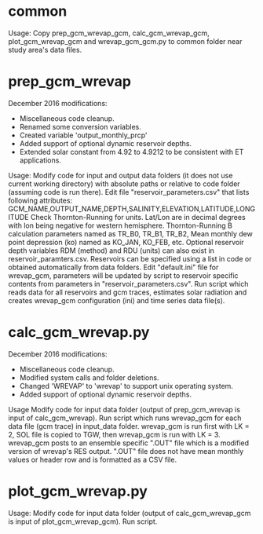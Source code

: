 # common

Usage:
  Copy prep_gcm_wrevap_gcm, calc_gcm_wrevap_gcm, plot_gcm_wrevap_gcm and wrevap_gcm_gcm.py
    to common folder near study area's data files.

# prep_gcm_wrevap

December 2016 modifications:
+ Miscellaneous code cleanup.
+ Renamed some conversion variables.
+ Created variable 'output_monthly_prcp'
+ Added support of optional dynamic reservoir depths.
+ Extended solar constant from 4.92 to 4.9212 to be consistent with ET applications.

Usage:
  Modify code for input and output data folders (it does not use current working directory)
    with absolute paths or relative to code folder (assuming code is run there).
  Edit file "reservoir_parameters.csv" that lists following attributes:
    GCM_NAME,OUTPUT_NAME,DEPTH,SALINITY,ELEVATION,LATITUDE,LONGITUDE
    Check Thornton-Running for units.
    Lat/Lon are in decimal degrees with lon being negative for western hemisphere.
    Thornton-Running B calculation parameters named as TR_B0, TR_B1, TR_B2,
    Mean monthly dew point depression (ko) named as KO_JAN, KO_FEB, etc.
  Optional reservoir depth variables RDM (method) and RDU (units) can also exist in reservoir_paramters.csv.
  Reservoirs can be specified using a list in code or obtained automatically from data folders.
  Edit "default.ini" file for wrevap_gcm, parameters will be updated by script to 
    reservoir specific contents from parameters in "reservoir_parameters.csv".
  Run script which reads data for all reservoirs and gcm traces, estimates solar radiation
      and creates wrevap_gcm configuration (ini) and time series data file(s).

# calc_gcm_wrevap.py

December 2016 modifications:
+ Miscellaneous code cleanup.
+ Modified system calls and folder deletions.
+ Changed 'WREVAP' to 'wrevap' to support unix operating system.
+ Added support of optional dynamic reservoir depths.

Usage
  Modify code for input data folder (output of prep_gcm_wrevap is input of calc_gcm_wrevap).
  Run script which runs wrevap_gcm for each data file (gcm trace) in input_data folder.
  wrevap_gcm is run first with LK = 2, SOL file is copied to TGW, then wrevap_gcm is run with LK = 3.
  wrevap_gcm posts to an ensemble specific ".OUT" file which is a modified version of wrevap's RES output.
  ".OUT" file does not have mean monthly values or header row and is formatted as a CSV file.

# plot_gcm_wrevap.py

Usage:
  Modify code for input data folder (output of calc_gcm_wrevap_gcm is input of plot_gcm_wrevap_gcm).
  Run script.
